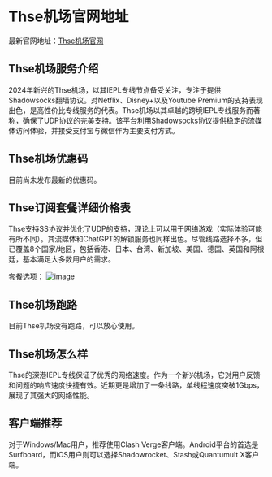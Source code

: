 # Thse机场官网地址

最新官网地址：[Thse机场官网](https://thse.io/en/#/auth/signup;referral=C4qbXs8h)

## Thse机场服务介绍

2024年新兴的Thse机场，以其IEPL专线节点备受关注，专注于提供Shadowsocks翻墙协议。对Netflix、Disney+以及Youtube Premium的支持表现出色，是高性价比专线服务的代表。Thse机场以其卓越的跨境IEPL专线服务而著称，确保了UDP协议的完美支持。该平台利用Shadowsocks协议提供稳定的流媒体访问体验，并接受支付宝与微信作为主要支付方式。


## Thse机场优惠码
目前尚未发布最新的优惠码。



## Thse订阅套餐详细价格表

Thse支持SS协议并优化了UDP的支持，理论上可以用于网络游戏（实际体验可能有所不同）。其流媒体和ChatGPT的解锁服务也同样出色。尽管线路选择不多，但已覆盖8个国家/地区，包括香港、日本、台湾、新加坡、美国、德国、英国和阿根廷，基本满足大多数用户的需求。

套餐选项：
![image](https://github.com/bl405699/Thse/assets/161672164/dfea0eae-37b7-4d8f-9dfe-1a396abd33dc)



## Thse机场跑路
目前Thse机场没有跑路，可以放心使用。


## Thse机场怎么样
Thse的深港IEPL专线保证了优秀的网络速度。作为一个新兴机场，它对用户反馈和问题的响应速度快捷有效。近期更是增加了一条线路，单线程速度突破1Gbps，展现了其强大的网络性能。


## 客户端推荐
对于Windows/Mac用户，推荐使用Clash Verge客户端。Android平台的首选是Surfboard，而iOS用户则可以选择Shadowrocket、Stash或Quantumult X客户端。

